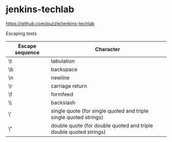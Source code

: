 # jenkins-techlab
https://github.com/puzzle/jenkins-techlab


Escaping tests

| Escape sequence | Character |
|---|---|
| \t   | tabulation  |
| \b   | backspace  |
| \n   | newline  |
| \r   | carriage return  |
| \f   | formfeed  |
| \\\  | backslash  |
| \\'  | single quote (for single quoted and triple single quoted strings) |
| \\"  | double quote (for double quoted and triple double quoted strings) |
